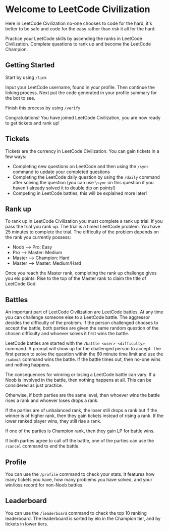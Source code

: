 # Welcome to LeetCode Civilization

Here in LeetCode Civilization no-one chooses to code for the hard, it's better to be safe and code for the easy rather than risk it all for the hard.

Practice your LeetCode skills by ascending the ranks in LeetCode Civilization. Complete questions to rank up and become the LeetCode Champion.

## Getting Started
Start by using `/link`

Input your LeetCode username, found in your profile. Then continue the linking process. Next put the code generated in your profile summary for the bot to see.

Finish this process by using `/verify`

Congratulations! You have joined LeetCode Civilization, you are now ready to get tickets and rank up!

## Tickets
Tickets are the currency in LeetCode Civilization. You can gain tickets in a few ways:
- Completing new questions on LeetCode and then using the `/sync` command to update your completed questions
- Completing the LeetCode daily question by using the `/daily` command after solving the question (you can use `\sync` on this question if you haven't already solved it to double dip on points!)
- Competing in LeetCode battles, this will be explained more later!

## Rank up
To rank up in LeetCode Civilization you must complete a rank up trial. If you pass the trial you rank up. The trial is a timed LeetCode problem. You have 25 minutes to complete the trial. The difficulty of the problem depends on the rank you currently possess:
- Noob --> Pro: Easy
- Pro --> Master: Medium
- Master --> Champion: Hard
- Master --> Master: Medium/Hard

Once you reach the Master rank, completing the rank up challenge gives you elo points. Rise to the top of the Master rank to claim the title of LeetCode God.

## Battles
An important part of LeetCode Civilization are LeetCode battles. At any time you can challenge someone else to a LeetCode battle. The aggressor decides the difficulty of the problem. If the person challenged chooses to accept the battle, both parties are given the same random question of the chosen difficulty and whoever solves it first wins the battle.

LeetCode battles are started with the `/battle <user> <difficulty>` command. A prompt will show up for the challenged person to accept. The first person to solve the question within the 60 minute time limit and use the `/submit` command wins the battle. If the battle times out, then no-one wins and nothing happens.

The consequences for winning or losing a LeetCode battle can vary. If a Noob is involved in the battle, then nothing happens at all. This can be considered as just practice. 

Otherwise, if both parties are the same level, then whoever wins the battle rises a rank and whoever loses drops a rank. 

If the parties are of unbalanced rank, the loser still drops a rank but if the winner is of higher rank, then they gain tickets instead of rising a rank. If the lower ranked player wins, they still rise a rank.

If one of the parties is Champion rank, then they gain LP for battle wins.

If both parties agree to call off the battle, one of the parties can use the `/cancel` command to end the battle.

## Profile
You can use the `/profile` command to check your stats. It features how many tickets you have, how many problems you have solved, and your win/loss record for non-Noob battles.

## Leaderboard
You can use the `/leaderboard` command to check the top 10 ranking leaderboard. The leaderboard is sorted by elo in the Champion tier, and by tickets in lower tiers.